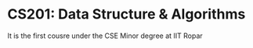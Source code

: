 # CS201: Data Structure & Algorithms
It is the first cousre under the CSE Minor degree at IIT Ropar 
